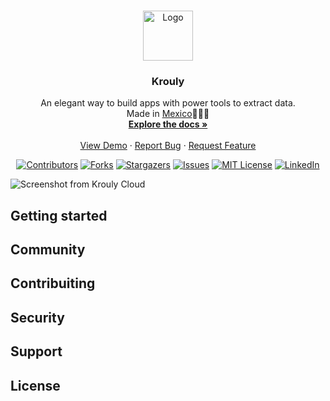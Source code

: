 <!-- PROJECT LOGO -->
<br />
<p align="center">
  <a href="https://krouly-web.vercel.app/">
    <img src="https://avatars.githubusercontent.com/u/160882030" alt="Logo" width="80" height="80">
  </a>

  <h3 align="center">Krouly</h3>

  <p align="center">
    An elegant way to build apps with power tools to extract data.
    <br />
    Made in <a href="https://www.systec.dev" target="_blank">Mexico</a>🌵🇲🇽
    <br />
    <a href="https://github.com/kroulyhq/krouly/docs"><strong>Explore the docs »</strong></a>
    <br />
    <br />
    <a href="https://krouly-web.vercel.app/">View Demo</a>
    ·
    <a href="https://github.com/kroulyhq/krouly/issues">Report Bug</a>
    ·
    <a href="https://github.com/kroulyhq/krouly/issues/new">Request Feature</a>
  </p>
</p>

<div align="center">

  [![Contributors][contributors-shield]][contributors-url]
  [![Forks][forks-shield]][forks-url]
  [![Stargazers][stars-shield]][stars-url]
  [![Issues][issues-shield]][issues-url]
  [![MIT License][license-shield]][license-url]
  [![LinkedIn][linkedin-shield]][linkedin-url]

</div>

![Screenshot from Krouly Cloud](https://krouly-web.vercel.app/_next/image?url=%2Fscreenshot.jpg&w=3840&q=75)

## Getting started

## Community

## Contribuiting

## Security

## Support

## License
<!-- Badges -->

<!-- MARKDOWN LINKS & IMAGES -->
<!-- https://www.markdownguide.org/basic-syntax/#reference-style-links -->
[contributors-shield]: https://img.shields.io/github/contributors/kroulyhq/krouly.svg?style=for-the-badge
[contributors-url]: https://github.com/kroulyhq/krouly/graphs/contributors
[forks-shield]: https://img.shields.io/github/forks/kroulyhq/krouly.svg?style=for-the-badge
[forks-url]: https://github.com/kroulyhq/krouly/network/members
[stars-shield]: https://img.shields.io/github/stars/kroulyhq/krouly.svg?style=for-the-badge
[stars-url]: https://github.com/kroulyhq/krouly/stargazers
[issues-shield]: https://img.shields.io/github/issues/kroulyhq/krouly.svg?style=for-the-badge
[issues-url]: https://github.com/kroulyhq/krouly/issues
[license-shield]: https://img.shields.io/github/license/kroulyhq/krouly.svg?style=for-the-badge
[license-url]: https://github.com/kroulyhq/krouly/blob/main/LICENSE
[linkedin-shield]: https://img.shields.io/badge/-LinkedIn-black.svg?style=for-the-badge&logo=linkedin&colorB=555
[linkedin-url]: https://www.linkedin.com/company/systecdev/